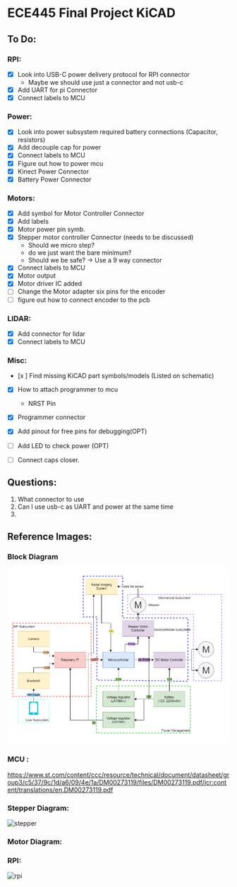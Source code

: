 # ECE445 Final Project KiCAD


## To Do:
### RPI:
- [x] Look into USB-C power delivery protocol for RPI connector
  - Maybe we should use just a connector and not usb-c
- [x] Add UART for pi Connector
- [x] Connect labels to MCU
### Power:
- [x] Look into power subsystem required battery connections (Capacitor, resistors)
- [x] Add decouple cap for power
- [x] Connect labels to MCU
- [x] Figure out how to power mcu
- [x] Kinect Power Connector
- [x] Battery Power Connector
### Motors:
- [x] Add symbol for Motor Controller Connector
- [x] Add labels
- [x] Motor power pin symb.
- [x] Stepper motor controller Connector (needs to be discussed)
  - Should we micro step? 
  - do we just want the bare minimum? 
  - Should we be safe? -> Use a 9 way connector
- [x] Connect labels to MCU
- [x] Motor output
- [x] Motor driver IC added 
- [ ] Change the Motor adapter six pins for the encoder 
- [ ] figure out how to connect encoder to the pcb
### LIDAR:
- [x] Add connector for lidar
- [x] Connect labels to MCU
### Misc:
- [x ] Find missing KiCAD part symbols/models (Listed on schematic)
- [x] How to attach programmer to mcu
  - NRST Pin
- [x] Programmer connector
- [x] Add pinout for free pins for debugging(OPT)
- [ ] Add LED to check power (OPT)
- [ ] Connect caps closer. 


## Questions:
1) What connector to use
2) Can I use usb-c as UART and power at the same time
3) 
## Reference Images:
### Block Diagram
![block diagram](Block%20Diagram.png)
### MCU :
https://www.st.com/content/ccc/resource/technical/document/datasheet/group3/c5/37/9c/1d/a6/09/4e/1a/DM00273119/files/DM00273119.pdf/jcr:content/translations/en.DM00273119.pdf

### Stepper Diagram:
![stepper](https://a.pololu-files.com/picture/0J10459.1200.jpg?6038e21c689b2e1cca6f39d4204c96f7)
### Motor Diagram:


### RPI:
![rpi](https://www.raspberrypi.com/documentation/computers/images/GPIO-Pinout-Diagram-2.png)




